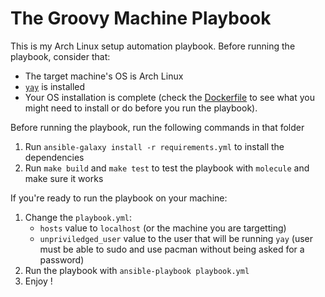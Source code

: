 # The Groovy Machine Playbook

This is my Arch Linux setup automation playbook. Before running the playbook, consider that:

- The target machine's OS is Arch Linux
- [`yay`](https://github.com/Jguer/yay) is installed
- Your OS installation is complete (check the [Dockerfile](./Dockerfile) to see
  what you might need to install or do before you run the playbook).

Before running the playbook, run the following commands in that folder

1. Run `ansible-galaxy install -r requirements.yml` to install the dependencies
2. Run `make build` and `make test` to test the playbook with `molecule` and make sure it works

If you're ready to run the playbook on your machine:

1. Change the `playbook.yml`:
    - `hosts` value to `localhost` (or the machine you are targetting)
    - `unpriviledged_user` value to the user that will be running `yay`
      (user must be able to sudo and use pacman without being asked for
      a password)
2. Run the playbook with `ansible-playbook playbook.yml`
3. Enjoy !
